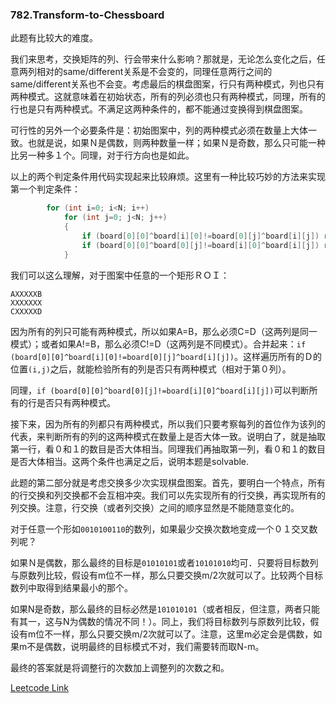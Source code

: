 ### 782.Transform-to-Chessboard

此题有比较大的难度。

我们来思考，交换矩阵的列、行会带来什么影响？那就是，无论怎么变化之后，任意两列相对的same/different关系是不会变的，同理任意两行之间的same/different关系也不会变。考虑最后的棋盘图案，行只有两种模式，列也只有两种模式。这就意味着在初始状态，所有的列必须也只有两种模式，同理，所有的行也是只有两种模式。不满足这两种条件的，都不能通过变换得到棋盘图案。

可行性的另外一个必要条件是：初始图案中，列的两种模式必须在数量上大体一致。也就是说，如果Ｎ是偶数，则两种数量一样；如果Ｎ是奇数，那么只可能一种比另一种多１个。同理，对于行方向也是如此。

以上的两个判定条件用代码实现起来比较麻烦。这里有一种比较巧妙的方法来实现第一个判定条件：
```cpp
        for (int i=0; i<N; i++)
            for (int j=0; j<N; j++)
            {
                if (board[0][0]^board[i][0]!=board[0][j]^board[i][j]) return -1;
                if (board[0][0]^board[0][j]!=board[i][0]^board[i][j]) return -1;
            }
```
我们可以这么理解，对于图案中任意的一个矩形ＲＯＩ：
```
AXXXXXB
XXXXXXX
CXXXXXD
```
因为所有的列只可能有两种模式，所以如果A=B，那么必须C=D（这两列是同一模式）；或者如果A!=B，那么必须C!=D（这两列是不同模式）。合并起来：```if (board[0][0]^board[i][0]!=board[0][j]^board[i][j])```。这样遍历所有的Ｄ的位置```(i,j)```之后，就能检验所有的列是否只有两种模式（相对于第０列）。

同理，```if (board[0][0]^board[0][j]!=board[i][0]^board[i][j])```可以判断所有的行是否只有两种模式。

接下来，因为所有的列都只有两种模式，所以我们只要考察每列的首位作为该列的代表，来判断所有的列的这两种模式在数量上是否大体一致。说明白了，就是抽取第一行，看０和１的数目是否大体相当。同理我们再抽取第一列，看０和１的数目是否大体相当。这两个条件也满足之后，说明本题是solvable.

此题的第二部分就是考虑交换多少次实现棋盘图案。首先，要明白一个特点，所有的行交换和列交换都不会互相冲突。我们可以先实现所有的行交换，再实现所有的列交换。注意，行交换（或者列交换）之间的顺序显然是不能随意变化的。

对于任意一个形如```0010100110```的数列，如果最少交换次数地变成一个０１交叉数列呢？

如果Ｎ是偶数，那么最终的目标是```01010101```或者```10101010```均可．只要将目标数列与原数列比较，假设有m位不一样，那么只要交换m/2次就可以了。比较两个目标数列中取得到结果最小的那个。

如果N是奇数，那么最终的目标必然是```101010101```（或者相反，但注意，两者只能有其一，这与N为偶数的情况不同！）。同上，我们将目标数列与原数列比较，假设有m位不一样，那么只要交换m/2次就可以了。注意，这里m必定会是偶数，如果m不是偶数，说明最终的目标模式不对，我们需要转而取N-m。

最终的答案就是将调整行的次数加上调整列的次数之和。


[Leetcode Link](https://leetcode.com/problems/transform-to-chessboard)